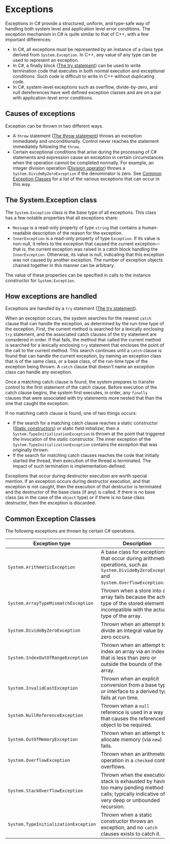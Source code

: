 ﻿# Exceptions

Exceptions in C# provide a structured, uniform, and type-safe way of handling both system level and application level error conditions. The exception mechanism in C# is quite similar to that of C++, with a few important differences:

*  In C#, all exceptions must be represented by an instance of a class type derived from `System.Exception`. In C++, any value of any type can be used to represent an exception.
*  In C#, a finally block ([The try statement](statements.md#the-try-statement)) can be used to write termination code that executes in both normal execution and exceptional conditions. Such code is difficult to write in C++ without duplicating code.
*  In C#, system-level exceptions such as overflow, divide-by-zero, and null dereferences have well defined exception classes and are on a par with application-level error conditions.

## Causes of exceptions

Exception can be thrown in two different ways.

*  A `throw` statement ([The throw statement](statements.md#the-throw-statement)) throws an exception immediately and unconditionally. Control never reaches the statement immediately following the `throw`.
*  Certain exceptional conditions that arise during the processing of C# statements and expression cause an exception in certain circumstances when the operation cannot be completed normally. For example, an integer division operation ([Division operator](expressions.md#division-operator)) throws a `System.DivideByZeroException` if the denominator is zero. See [Common Exception Classes](exceptions.md#common-exception-classes) for a list of the various exceptions that can occur in this way.

## The System.Exception class

The `System.Exception` class is the base type of all exceptions. This class has a few notable properties that all exceptions share:

*  `Message` is a read-only property of type `string` that contains a human-readable description of the reason for the exception.
*  `InnerException` is a read-only property of type `Exception`. If its value is non-null, it refers to the exception that caused the current exception—that is, the current exception was raised in a catch block handling the `InnerException`. Otherwise, its value is null, indicating that this exception was not caused by another exception. The number of exception objects chained together in this manner can be arbitrary.

The value of these properties can be specified in calls to the instance constructor for `System.Exception`.

## How exceptions are handled

Exceptions are handled by a `try` statement ([The try statement](statements.md#the-try-statement)).

When an exception occurs, the system searches for the nearest `catch` clause that can handle the exception, as determined by the run-time type of the exception. First, the current method is searched for a lexically enclosing `try` statement, and the associated catch clauses of the try statement are considered in order. If that fails, the method that called the current method is searched for a lexically enclosing `try` statement that encloses the point of the call to the current method. This search continues until a `catch` clause is found that can handle the current exception, by naming an exception class that is of the same class, or a base class, of the run-time type of the exception being thrown. A `catch` clause that doesn't name an exception class can handle any exception.

Once a matching catch clause is found, the system prepares to transfer control to the first statement of the catch clause. Before execution of the catch clause begins, the system first executes, in order, any `finally` clauses that were associated with try statements more nested that than the one that caught the exception.

If no matching catch clause is found, one of two things occurs:

*  If the search for a matching catch clause reaches a static constructor ([Static constructors](classes.md#static-constructors)) or static field initializer, then a `System.TypeInitializationException` is thrown at the point that triggered the invocation of the static constructor. The inner exception of the `System.TypeInitializationException` contains the exception that was originally thrown.
*  If the search for matching catch clauses reaches the code that initially started the thread, then execution of the thread is terminated. The impact of such termination is implementation-defined.

Exceptions that occur during destructor execution are worth special mention. If an exception occurs during destructor execution, and that exception is not caught, then the execution of that destructor is terminated and the destructor of the base class (if any) is called. If there is no base class (as in the case of the `object` type) or if there is no base class destructor, then the exception is discarded.

## Common Exception Classes

The following exceptions are thrown by certain C# operations.

| Exception type                       | Description    |
|--------------------------------------|----------------|
| `System.ArithmeticException`         | A base class for exceptions that occur during arithmetic operations, such as `System.DivideByZeroException` and `System.OverflowException`. | 
| `System.ArrayTypeMismatchException`  | Thrown when a store into an array fails because the actual type of the stored element is incompatible with the actual type of the array. | 
| `System.DivideByZeroException`       | Thrown when an attempt to divide an integral value by zero occurs. | 
| `System.IndexOutOfRangeException`    | Thrown when an attempt to index an array via an index that is less than zero or outside the bounds of the array. | 
| `System.InvalidCastException`        | Thrown when an explicit conversion from a base type or interface to a derived type fails at run time. | 
| `System.NullReferenceException`      | Thrown when a `null` reference is used in a way that causes the referenced object to be required. | 
| `System.OutOfMemoryException`        | Thrown when an attempt to allocate memory (via `new`) fails. | 
| `System.OverflowException`           | Thrown when an arithmetic operation in a `checked` context overflows. | 
| `System.StackOverflowException`      | Thrown when the execution stack is exhausted by having too many pending method calls; typically indicative of very deep or unbounded recursion. | 
| `System.TypeInitializationException` | Thrown when a static constructor throws an exception, and no `catch` clauses exists to catch it. | 
